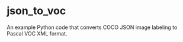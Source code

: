 # json_to_voc
An example Python code that converts COCO JSON image labeling to Pascal VOC XML format.
